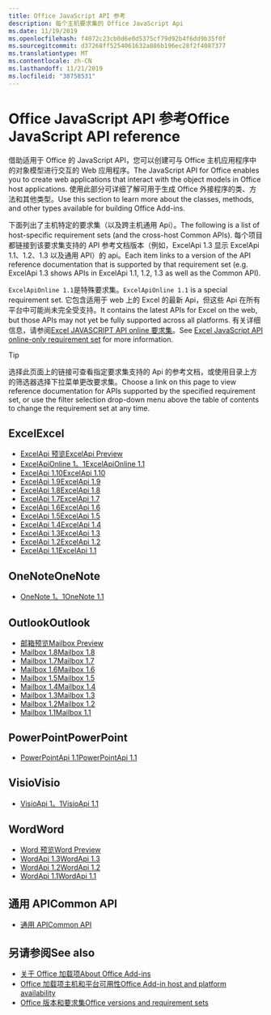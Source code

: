 ```yaml
---
title: Office JavaScript API 参考
description: 每个主机要求集的 Office JavaScript Api
ms.date: 11/19/2019
ms.openlocfilehash: f4072c23cb0d6e0d5375cf79d92b4f6dd9b35f0f
ms.sourcegitcommit: d37268ff5254061632a886b196ec28f2f4087377
ms.translationtype: MT
ms.contentlocale: zh-CN
ms.lasthandoff: 11/21/2019
ms.locfileid: "38758531"
---
```

# <a name="office-javascript-api-reference"></a><span data-ttu-id="93fef-103">Office JavaScript API 参考</span><span class="sxs-lookup"><span data-stu-id="93fef-103">Office JavaScript API reference</span></span>

<span data-ttu-id="93fef-104">借助适用于 Office 的 JavaScript API，您可以创建可与 Office 主机应用程序中的对象模型进行交互的 Web 应用程序。</span><span class="sxs-lookup"><span data-stu-id="93fef-104">The JavaScript API for Office enables you to create web applications that interact with the object models in Office host applications.</span></span> <span data-ttu-id="93fef-105">使用此部分可详细了解可用于生成 Office 外接程序的类、方法和其他类型。</span><span class="sxs-lookup"><span data-stu-id="93fef-105">Use this section to learn more about the classes, methods, and other types available for building Office Add-ins.</span></span>

<span data-ttu-id="93fef-106">下面列出了主机特定的要求集（以及跨主机通用 Api）。</span><span class="sxs-lookup"><span data-stu-id="93fef-106">The following is a list of host-specific requirement sets (and the cross-host Common APIs).</span></span> <span data-ttu-id="93fef-107">每个项目都链接到该要求集支持的 API 参考文档版本（例如，ExcelApi 1.3 显示 ExcelApi 1.1、1.2、1.3 以及通用 API）的 api。</span><span class="sxs-lookup"><span data-stu-id="93fef-107">Each item links to a version of the API reference documentation that is supported by that requirement set (e.g. ExcelApi 1.3 shows APIs in ExcelApi 1.1, 1.2, 1.3 as well as the Common API).</span></span>

<span data-ttu-id="93fef-108">`ExcelApiOnline 1.1`是特殊要求集。</span><span class="sxs-lookup"><span data-stu-id="93fef-108">`ExcelApiOnline 1.1` is a special requirement set.</span></span> <span data-ttu-id="93fef-109">它包含适用于 web 上的 Excel 的最新 Api，但这些 Api 在所有平台中可能尚未完全受支持。</span><span class="sxs-lookup"><span data-stu-id="93fef-109">It contains the latest APIs for Excel on the web, but those APIs may not yet be fully supported across all platforms.</span></span> <span data-ttu-id="93fef-110">有关详细信息，请参阅[Excel JAVASCRIPT API online 要求集](/office/dev/add-ins/reference/requirement-sets/excel-api-online-requirement-set)。</span><span class="sxs-lookup"><span data-stu-id="93fef-110">See [Excel JavaScript API online-only requirement set](/office/dev/add-ins/reference/requirement-sets/excel-api-online-requirement-set) for more information.</span></span>

> [!TIP]
> <span data-ttu-id="93fef-111">选择此页面上的链接可查看指定要求集支持的 Api 的参考文档，或使用目录上方的筛选器选择下拉菜单更改要求集。</span><span class="sxs-lookup"><span data-stu-id="93fef-111">Choose a link on this page to view reference documentation for APIs supported by the specified requirement set, or use the filter selection drop-down menu above the table of contents to change the requirement set at any time.</span></span>

## <a name="excel"></a><span data-ttu-id="93fef-112">Excel</span><span class="sxs-lookup"><span data-stu-id="93fef-112">Excel</span></span>

- [<span data-ttu-id="93fef-113">ExcelApi 预览</span><span class="sxs-lookup"><span data-stu-id="93fef-113">ExcelApi Preview</span></span>](/javascript/api/excel?view=excel-js-preview)
- [<span data-ttu-id="93fef-114">ExcelApiOnline 1。1</span><span class="sxs-lookup"><span data-stu-id="93fef-114">ExcelApiOnline 1.1</span></span>](/javascript/api/excel?view=excel-js-online)
- [<span data-ttu-id="93fef-115">ExcelApi 1.10</span><span class="sxs-lookup"><span data-stu-id="93fef-115">ExcelApi 1.10</span></span>](/javascript/api/excel?view=excel-js-1.10)
- [<span data-ttu-id="93fef-116">ExcelApi 1.9</span><span class="sxs-lookup"><span data-stu-id="93fef-116">ExcelApi 1.9</span></span>](/javascript/api/excel?view=excel-js-1.9)
- [<span data-ttu-id="93fef-117">ExcelApi 1.8</span><span class="sxs-lookup"><span data-stu-id="93fef-117">ExcelApi 1.8</span></span>](/javascript/api/excel?view=excel-js-1.8)
- [<span data-ttu-id="93fef-118">ExcelApi 1.7</span><span class="sxs-lookup"><span data-stu-id="93fef-118">ExcelApi 1.7</span></span>](/javascript/api/excel?view=excel-js-1.7)
- [<span data-ttu-id="93fef-119">ExcelApi 1.6</span><span class="sxs-lookup"><span data-stu-id="93fef-119">ExcelApi 1.6</span></span>](/javascript/api/excel?view=excel-js-1.6)
- [<span data-ttu-id="93fef-120">ExcelApi 1.5</span><span class="sxs-lookup"><span data-stu-id="93fef-120">ExcelApi 1.5</span></span>](/javascript/api/excel?view=excel-js-1.5)
- [<span data-ttu-id="93fef-121">ExcelApi 1.4</span><span class="sxs-lookup"><span data-stu-id="93fef-121">ExcelApi 1.4</span></span>](/javascript/api/excel?view=excel-js-1.4)
- [<span data-ttu-id="93fef-122">ExcelApi 1.3</span><span class="sxs-lookup"><span data-stu-id="93fef-122">ExcelApi 1.3</span></span>](/javascript/api/excel?view=excel-js-1.3)
- [<span data-ttu-id="93fef-123">ExcelApi 1.2</span><span class="sxs-lookup"><span data-stu-id="93fef-123">ExcelApi 1.2</span></span>](/javascript/api/excel?view=excel-js-1.2)
- [<span data-ttu-id="93fef-124">ExcelApi 1.1</span><span class="sxs-lookup"><span data-stu-id="93fef-124">ExcelApi 1.1</span></span>](/javascript/api/excel?view=excel-js-1.1)

## <a name="onenote"></a><span data-ttu-id="93fef-125">OneNote</span><span class="sxs-lookup"><span data-stu-id="93fef-125">OneNote</span></span>

- [<span data-ttu-id="93fef-126">OneNote 1。1</span><span class="sxs-lookup"><span data-stu-id="93fef-126">OneNote 1.1</span></span>](/javascript/api/onenote?view=onenote-js-1.1)

## <a name="outlook"></a><span data-ttu-id="93fef-127">Outlook</span><span class="sxs-lookup"><span data-stu-id="93fef-127">Outlook</span></span>

- [<span data-ttu-id="93fef-128">邮箱预览</span><span class="sxs-lookup"><span data-stu-id="93fef-128">Mailbox Preview</span></span>](/javascript/api/outlook?view=outlook-js-preview)
- [<span data-ttu-id="93fef-129">Mailbox 1.8</span><span class="sxs-lookup"><span data-stu-id="93fef-129">Mailbox 1.8</span></span>](/javascript/api/outlook?view=outlook-js-1.8)
- [<span data-ttu-id="93fef-130">Mailbox 1.7</span><span class="sxs-lookup"><span data-stu-id="93fef-130">Mailbox 1.7</span></span>](/javascript/api/outlook?view=outlook-js-1.7)
- [<span data-ttu-id="93fef-131">Mailbox 1.6</span><span class="sxs-lookup"><span data-stu-id="93fef-131">Mailbox 1.6</span></span>](/javascript/api/outlook?view=outlook-js-1.6)
- [<span data-ttu-id="93fef-132">Mailbox 1.5</span><span class="sxs-lookup"><span data-stu-id="93fef-132">Mailbox 1.5</span></span>](/javascript/api/outlook?view=outlook-js-1.5)
- [<span data-ttu-id="93fef-133">Mailbox 1.4</span><span class="sxs-lookup"><span data-stu-id="93fef-133">Mailbox 1.4</span></span>](/javascript/api/outlook?view=outlook-js-1.4)
- [<span data-ttu-id="93fef-134">Mailbox 1.3</span><span class="sxs-lookup"><span data-stu-id="93fef-134">Mailbox 1.3</span></span>](/javascript/api/outlook?view=outlook-js-1.3)
- [<span data-ttu-id="93fef-135">Mailbox 1.2</span><span class="sxs-lookup"><span data-stu-id="93fef-135">Mailbox 1.2</span></span>](/javascript/api/outlook?view=outlook-js-1.2)
- [<span data-ttu-id="93fef-136">Mailbox 1.1</span><span class="sxs-lookup"><span data-stu-id="93fef-136">Mailbox 1.1</span></span>](/javascript/api/outlook?view=outlook-js-1.1)

## <a name="powerpoint"></a><span data-ttu-id="93fef-137">PowerPoint</span><span class="sxs-lookup"><span data-stu-id="93fef-137">PowerPoint</span></span>

- [<span data-ttu-id="93fef-138">PowerPointApi 1.1</span><span class="sxs-lookup"><span data-stu-id="93fef-138">PowerPointApi 1.1</span></span>](/javascript/api/powerpoint?view=powerpoint-js-1.1)

## <a name="visio"></a><span data-ttu-id="93fef-139">Visio</span><span class="sxs-lookup"><span data-stu-id="93fef-139">Visio</span></span>

- [<span data-ttu-id="93fef-140">VisioApi 1。1</span><span class="sxs-lookup"><span data-stu-id="93fef-140">VisioApi 1.1</span></span>](/javascript/api/visio?view=visio-js-1.1)

## <a name="word"></a><span data-ttu-id="93fef-141">Word</span><span class="sxs-lookup"><span data-stu-id="93fef-141">Word</span></span>

- [<span data-ttu-id="93fef-142">Word 预览</span><span class="sxs-lookup"><span data-stu-id="93fef-142">Word Preview</span></span>](/javascript/api/word?view=word-js-preview)
- [<span data-ttu-id="93fef-143">WordApi 1.3</span><span class="sxs-lookup"><span data-stu-id="93fef-143">WordApi 1.3</span></span>](/javascript/api/word?view=word-js-1.3)
- [<span data-ttu-id="93fef-144">WordApi 1.2</span><span class="sxs-lookup"><span data-stu-id="93fef-144">WordApi 1.2</span></span>](/javascript/api/word?view=word-js-1.2)
- [<span data-ttu-id="93fef-145">WordApi 1.1</span><span class="sxs-lookup"><span data-stu-id="93fef-145">WordApi 1.1</span></span>](/javascript/api/word?view=word-js-1.1)

## <a name="common-api"></a><span data-ttu-id="93fef-146">通用 API</span><span class="sxs-lookup"><span data-stu-id="93fef-146">Common API</span></span>

- [<span data-ttu-id="93fef-147">通用 API</span><span class="sxs-lookup"><span data-stu-id="93fef-147">Common API</span></span>](/javascript/api/office?view=common-js)

## <a name="see-also"></a><span data-ttu-id="93fef-148">另请参阅</span><span class="sxs-lookup"><span data-stu-id="93fef-148">See also</span></span>

- [<span data-ttu-id="93fef-149">关于 Office 加载项</span><span class="sxs-lookup"><span data-stu-id="93fef-149">About Office Add-ins</span></span>](/office/dev/add-ins/overview)
- [<span data-ttu-id="93fef-150">Office 加载项主机和平台可用性</span><span class="sxs-lookup"><span data-stu-id="93fef-150">Office Add-in host and platform availability</span></span>](/office/dev/add-ins/overview/office-add-in-availability)
- [<span data-ttu-id="93fef-151">Office 版本和要求集</span><span class="sxs-lookup"><span data-stu-id="93fef-151">Office versions and requirement sets</span></span>](/office/dev/add-ins/develop/office-versions-and-requirement-sets)
